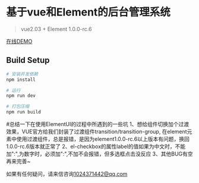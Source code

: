 # 基于vue和Element的后台管理系统
>vue2.03 + Element 1.0.0-rc.6

[在线DEMO](https://peng1992.github.io/houtai/#/activePublic)
## Build Setup

``` bash
# 安装开发依赖
npm install

# 运行
npm run dev

# 打包压缩
npm run build
```
#总结一下在使用ElementUI的过程中所遇到的一些坑
1、想给组件切换加个过渡效果，VUE官方给我们封装了过渡组件transition/transition-group, 在element元素中使用过渡组件，总是报错，是因为element1.0.0-rc.6以上版本有问题，换回1.0.0-rc.6版本就正常了
2、el-checkbox的属性label的值如果为中文时，不能加":",为数字时，必须加":",不加不会报错，但多选框点击没反应
3、其他BUG有空再来完善~

如果有任何疑问，请来信咨询[1024371442@qq.com](https://mail.qq.com/cgi-bin/frame_html?sid=INIw6UMyhoiQYF0F&url=%2Fcgi-bin%2Fmail_list%3Fsid%3DINIw6UMyhoiQYF0F%26topmails%3D0&r=cc545c6d55ff5107e3c602fd8b95d460)
